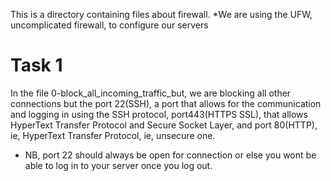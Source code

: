 This is a directory containing files about firewall.
*We are using the UFW, uncomplicated firewall, to configure our servers

Task 1
=======
In the file 0-block_all_incoming_traffic_but, we are blocking all other connections but the port 22(SSH), a port that allows for the communication and logging in using the SSH protocol, port443(HTTPS SSL), that allows HyperText Transfer Protocol and Secure Socket Layer, and port 80(HTTP), ie, HyperText Transfer Protocol, ie, unsecure one.

* NB, port 22 should always be open for connection or else you wont be able to log in to your server once you log out.
